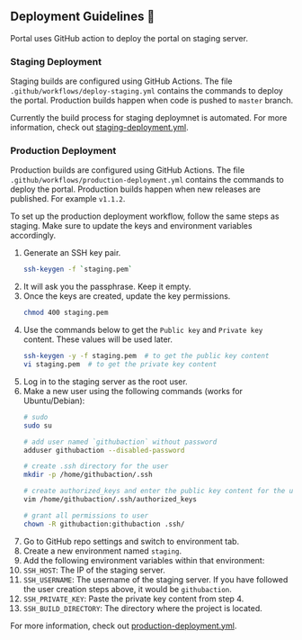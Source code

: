 ## Deployment Guidelines :mag_right:
Portal uses GitHub action to deploy the portal on staging server.

### Staging Deployment
Staging builds are configured using GitHub Actions. The file `.github/workflows/deploy-staging.yml` contains the commands to deploy the portal. Production builds happen when code is pushed to `master` branch.

Currently the build process for staging deploymnet is automated. For more information, check out [staging-deployment.yml](../.github/workflows/staging-deployment.yml).

### Production Deployment
Production builds are configured using GitHub Actions. The file `.github/workflows/production-deployment.yml` contains the commands to deploy the portal. Production builds happen when new releases are published. For example `v1.1.2`.

To set up the production deployment workflow, follow the same steps as staging. Make sure to update the keys and environment variables accordingly.

1. Generate an SSH key pair.
    ```sh
    ssh-keygen -f `staging.pem`
    ```
2. It will ask you the passphrase. Keep it empty.
3. Once the keys are created, update the key permissions.
    ```sh
    chmod 400 staging.pem
    ```
4. Use the commands below to get the `Public key` and `Private key` content. These values will be used later.
    ```sh
    ssh-keygen -y -f staging.pem  # to get the public key content
    vi staging.pem  # to get the private key content
    ```
5. Log in to the staging server as the root user.
6. Make a new user using the following commands (works for Ubuntu/Debian):
    ```sh
    # sudo
    sudo su

    # add user named `githubaction` without password
    adduser githubaction --disabled-password

    # create .ssh directory for the user
    mkdir -p /home/githubaction/.ssh

    # create authorized_keys and enter the public key content for the user
    vim /home/githubaction/.ssh/authorized_keys

    # grant all permissions to user
    chown -R githubaction:githubaction .ssh/
    ```
7. Go to GitHub repo settings and switch to environment tab.
8. Create a new environment named `staging`.
9.  Add the following environment variables within that environment:
   1.  `SSH_HOST`: The IP of the staging server.
   2.  `SSH_USERNAME`: The username of the staging server. If you have followed the user creation steps above, it would be `githubaction`.
   3.  `SSH_PRIVATE_KEY`: Paste the private key content from step 4.
   4.  `SSH_BUILD_DIRECTORY`: The directory where the project is located.

For more information, check out [production-deployment.yml](../.github/workflows/production-deployment.yml).
